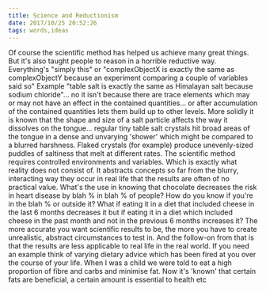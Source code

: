 ```yaml
---
title: Science and Reductionism
date: 2017/10/25 20:52:26
tags: words,ideas
---
```


Of course the scientific method has helped us achieve many great things. But it's also taught people to reason in a horrible reductive way. Everything's "simply this" or "complexObjectX is exactly the same as complexObjectY because an experiment comparing a couple of variables said so" Example "table salt is exactly the same as Himalayan salt because sodium chloride"... no it isn't because there are trace elements which may or may not have an effect in the contained quantities... or after accumulation of the contained quantities lets them build up to other levels. More solidly it is known that the shape and size of a salt particle affects the way it dissolves on the tongue... regular tiny table salt crystals hit broad areas of the tongue in a dense and unvarying 'shower' which might be compared to a blurred harshness. Flaked crystals (for example) produce unevenly-sized puddles of saltiness that melt at different rates. The scientific method requires controlled environments and variables. Which is exactly what reality does not consist of. It abstracts concepts so far from the blurry, interacting way they occur in real life that the results are often of no practical value. What's the use in knowing that chocolate decreases the risk in heart disease by blah % in blah % of people? How do you know if you're in the blah % or outside it? What if eating it in a diet that included cheese in the last 6 months decreases it but if eating it in a diet which included cheese in the past month and not in the previous 6 months increases it? The more accurate you want scientific results to be, the more you have to create unrealistic, abstract circumstances to test in. And the follow-on from that is that the results are less applicable to real life in the real world. If you need an example think of varying dietary advice which has been fired at you over the course of your life. When I was a child we were told to eat a high proportion of fibre and carbs and minimise fat. Now it's 'known' that certain fats are beneficial, a certain amount is essential to health etc
